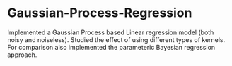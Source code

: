 # Gaussian-Process-Regression
Implemented a Gaussian Process based Linear regression model (both noisy and noiseless). 
Studied the effect of using different types of kernels. For comparison also implemented the parameteric Bayesian regression approach.
